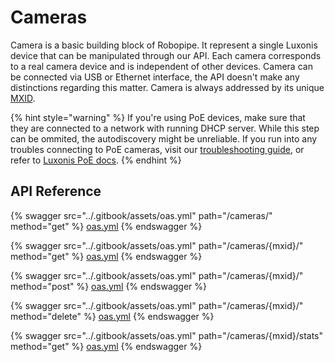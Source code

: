 # Cameras

Camera is a basic building block of Robopipe. It represent a single Luxonis device that can be manipulated through our API. Each camera corresponds to a real camera device and is independent of other devices. Camera can be connected via USB or Ethernet interface, the API doesn't make any distinctions regarding this matter. Camera is always addressed by its unique [MXID](https://docs.luxonis.com/software/depthai/examples/device_information/).

{% hint style="warning" %}
If you're using PoE devices, make sure that they are connected to a network with running DHCP server. While this step can be ommited, the autodiscovery might be unreliable. If you run into any troubles connecting to PoE cameras, visit our [troubleshooting guide](../other/troubleshooting.md), or refer to  [Luxonis PoE docs](https://docs.luxonis.com/hardware/platform/deploy/poe-deployment-guide/#PoE%20deployment%20guide-Initial%20Connection-Debugging).
{% endhint %}

## API Reference

{% swagger src="../.gitbook/assets/oas.yml" path="/cameras/" method="get" %}
[oas.yml](../.gitbook/assets/oas.yml)
{% endswagger %}

{% swagger src="../.gitbook/assets/oas.yml" path="/cameras/{mxid}/" method="get" %}
[oas.yml](../.gitbook/assets/oas.yml)
{% endswagger %}

{% swagger src="../.gitbook/assets/oas.yml" path="/cameras/{mxid}/" method="post" %}
[oas.yml](../.gitbook/assets/oas.yml)
{% endswagger %}

{% swagger src="../.gitbook/assets/oas.yml" path="/cameras/{mxid}/" method="delete" %}
[oas.yml](../.gitbook/assets/oas.yml)
{% endswagger %}

{% swagger src="../.gitbook/assets/oas.yml" path="/cameras/{mxid}/stats" method="get" %}
[oas.yml](../.gitbook/assets/oas.yml)
{% endswagger %}
